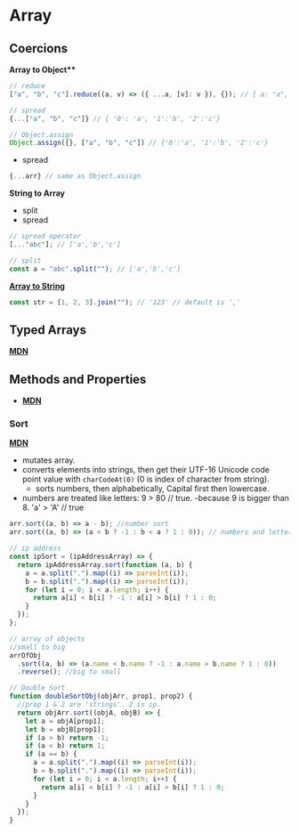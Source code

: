 # Array

## Coercions

**Array to Object\*\***

```js
// reduce
["a", "b", "c"].reduce((a, v) => ({ ...a, [v]: v }), {}); // { a: "a", b: "b", c: "c" }

// spread
{...["a", "b", "c"]} // { '0': 'a', '1':'b', '2':'c'}

// Object.assign
Object.assign({}, ["a", "b", "c"]) // {'0':'a', '1':'b', '2':'c'}
```

- spread

```js
{...arr} // same as Object.assign
```

**String to Array**

- split
- spread

```js
// spread operator
[..."abc"]; // ['a','b','c']

// split
const a = "abc".split(""); // ['a','b','c']
```

**[Array to String](https://developer.mozilla.org/en-US/docs/Web/JavaScript/Reference/Global_Objects/Array/join)**

```js
const str = [1, 2, 3].join(""); // '123' // default is ','
```

## Typed Arrays

**[MDN](https://developer.mozilla.org/en-US/docs/Web/JavaScript/Guide/Indexed_collections#typed_arrays)**

## Methods and Properties

- **[MDN](https://developer.mozilla.org/en-US/docs/Web/JavaScript/Reference/Global_Objects/Array)**

### Sort

**[MDN](https://developer.mozilla.org/en-US/docs/Web/JavaScript/Reference/Global_Objects/Array/sort)**

- mutates array.
- converts elements into strings, then get their UTF-16 Unicode code point value with `charCodeAt(0)` (0 is index of character from string).
  - sorts numbers, then alphabetically, Capital first then lowercase.
- numbers are treated like letters: 9 > 80 // true. -because 9 is bigger than 8.
  'a' > 'A' // true

```js
arr.sort((a, b) => a - b); //number sort
arr.sort((a, b) => (a < b ? -1 : b < a ? 1 : 0)); // numbers and letters

// ip address
const ipSort = (ipAddressArray) => {
  return ipAddressArray.sort(function (a, b) {
    a = a.split(".").map((i) => parseInt(i));
    b = b.split(".").map((i) => parseInt(i));
    for (let i = 0; i < a.length; i++) {
      return a[i] < b[i] ? -1 : a[i] > b[i] ? 1 : 0;
    }
  });
};

// array of objects
//small to big
arrOfObj
  .sort((a, b) => (a.name < b.name ? -1 : a.name > b.name ? 1 : 0))
  .reverse(); //big to small

// Double Sort
function doubleSortObj(objArr, prop1, prop2) {
  //prop 1 & 2 are 'strings'. 2 is ip.
  return objArr.sort((objA, objB) => {
    let a = objA[prop1];
    let b = objB[prop1];
    if (a > b) return -1;
    if (a < b) return 1;
    if (a == b) {
      a = a.split(".").map((i) => parseInt(i));
      b = b.split(".").map((i) => parseInt(i));
      for (let i = 0; i < a.length; i++) {
        return a[i] < b[i] ? -1 : a[i] > b[i] ? 1 : 0;
      }
    }
  });
}
```
